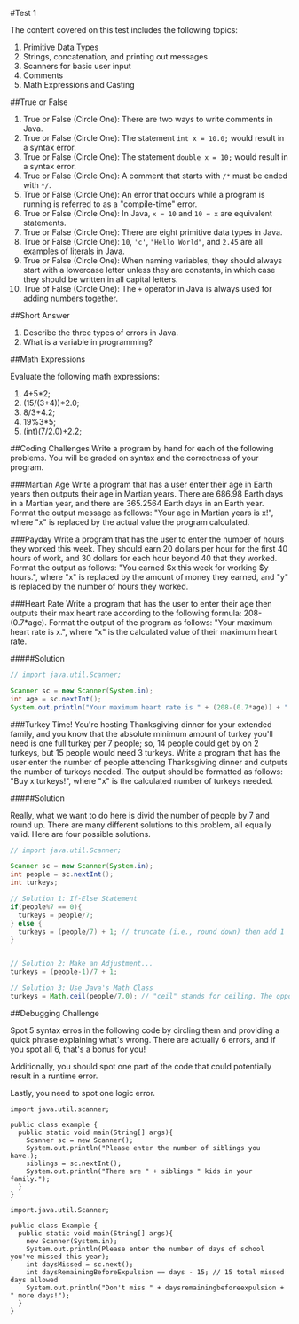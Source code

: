 #Test 1

The content covered on this test includes the following topics:

1. Primitive Data Types
2. Strings, concatenation, and printing out messages
3. Scanners for basic user input
4. Comments
5. Math Expressions and Casting


##True or False

1. True or False (Circle One): There are two ways to write comments in Java.
2. True or False (Circle One): The statement `int x = 10.0;` would result in a syntax error.
3. True or False (Circle One): The statement `double x = 10;` would result in a syntax error.
4. True or False (Circle One): A comment that starts with `/*` must be ended with `*/`.
5. True or False (Circle One): An error that occurs while a program is running is referred to as a "compile-time" error.
6. True or False (Circle One): In Java, `x = 10` and `10 = x` are equivalent statements.
7. True or False (Circle One): There are eight primitive data types in Java.
8. True or False (Circle One): `10`, `'c'`, `"Hello World"`, and `2.45` are all examples of literals in Java.
9. True or False (Circle One): When naming variables, they should always start with a lowercase letter unless they are constants, in which case they should be written in all capital letters.
10. True of False (Circle One): The `+` operator in Java is always used for adding numbers together.

##Short Answer
1. Describe the three types of errors in Java.
2. What is a variable in programming?

##Math Expressions

Evaluate the following math expressions:

1. 4+5*2;
2. (15/(3+4))*2.0;
3. 8/3+4.2;
4. 19%3*5;
5. (int)(7/2.0)+2.2;

##Coding Challenges
Write a program by hand for each of the following problems. You will be graded on syntax and the correctness of your program.

###Martian Age
Write a program that has a user enter their age in Earth years then outputs their age in Martian years. There are 686.98 Earth days in a Martian year, and there are 365.2564 Earth days in an Earth year. Format the output message as follows: "Your age in Martian years is x!", where "x" is replaced by the actual value the program calculated.

###Payday
Write a program that has the user to enter the number of hours they worked this week. They should earn 20 dollars per hour for the first 40 hours of work, and 30 dollars for each hour beyond 40 that they worked. Format the output as follows: "You earned $x this week for working $y hours.", where "x" is replaced by the amount of money they earned, and "y" is replaced by the number of hours they worked.

###Heart Rate
Write a program that has the user to enter their age then outputs their max heart rate according to the following formula: 208-(0.7*age). Format the output of the program as follows: "Your maximum heart rate is x.", where "x" is the calculated value of their maximum heart rate.

#####Solution

```java
// import java.util.Scanner;

Scanner sc = new Scanner(System.in);
int age = sc.nextInt();
System.out.println("Your maximum heart rate is " + (208-(0.7*age)) + ".");
```

###Turkey Time!
You're hosting Thanksgiving dinner for your extended family, and you know that the absolute minimum amount of turkey you'll need is one full turkey per 7 people; so, 14 people could get by on 2 turkeys, but 15 people would need 3 turkeys. Write a program that has the user enter the number of people attending Thanksgiving dinner and outputs the number of turkeys needed. The output should be formatted as follows: "Buy x turkeys!", where "x" is the calculated number of turkeys needed.

#####Solution

Really, what we want to do here is divid the number of people by 7 and round up. There are many different solutions to this problem, all equally valid. Here are four possible solutions.

```java
// import java.util.Scanner;

Scanner sc = new Scanner(System.in);
int people = sc.nextInt();
int turkeys;

// Solution 1: If-Else Statement
if(people%7 == 0){
  turkeys = people/7;
} else {
  turkeys = (people/7) + 1; // truncate (i.e., round down) then add 1
}


// Solution 2: Make an Adjustment...
turkeys = (people-1)/7 + 1;

// Solution 3: Use Java's Math Class
turkeys = Math.ceil(people/7.0); // "ceil" stands for ceiling. The opposite of truncating, Math.ceil always "rounds up."

```

##Debugging Challenge

Spot 5 syntax erros in the following code by circling them and providing a quick phrase explaining what's wrong. There are actually 6 errors, and if you spot all 6, that's a bonus for you!

Additionally, you should spot one part of the code that could potentially result in a runtime error.

Lastly, you need to spot one logic error.

```
import java.util.scanner;

public class example {
  public static void main(String[] args){
    Scanner sc = new Scanner();
    System.out.println("Please enter the number of siblings you have.);
    siblings = sc.nextInt();
    System.out.println("There are " + siblings " kids in your family.");
  }
}
```

```
import.java.util.Scanner;

public class Example {
  public static void main(String[] args){
    new Scanner(System.in);
    System.out.println(Please enter the number of days of school you've missed this year);
    int daysMissed = sc.next();
    int daysRemainingBeforeExpulsion == days - 15; // 15 total missed days allowed
    System.out.println("Don't miss " + daysremainingbeforeexpulsion + " more days!");
  }
}
```
